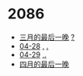 ﻿# 2086
- [三月的最后一晚](https://eyedeng.github.io/learn-web/z/en-01-三月的最后一晚.html) [?](https://eyedeng.github.io/learn-web/z/en-01-三月的最后一晚)
- [04-28](https://eyedeng.github.io/learn-web/z/en-04-28.html) [,](https://eyedeng.github.io/learn-web/z/en-04-28) [.](https://eyedeng.github.io/learn-web/z/en-04-28.md)
- [04-29](https://eyedeng.github.io/learn-web/z/en-04-29.html) [,](en-04-29)[.](en-04-29.md)
- [四月的最后一晚](https://eyedeng.github.io/learn-web/z/en-02-四月的最后一晚.html)